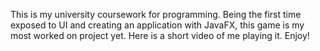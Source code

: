 This is my university coursework for programming. 
Being the first time exposed to UI and creating an application with JavaFX, this game is my most worked on project yet. Here is a short video of me playing it. Enjoy!
